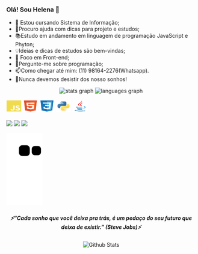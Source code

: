 ### Olá! Sou Helena 👋


- 🌱 Estou cursando Sistema de Informação;
- 🤔Procuro ajuda com dicas para projeto e estudos;
- 📚Estudo em andamento em linguagem de programação JavaScript e Phyton;
- 💡Ideias e dicas de estudos são bem-vindas;
- 🤩 Foco em Front-end;
- 💬Pergunte-me sobre programação;
- 📫Como chegar até mim: (11) 98164-2276(Whatsapp).
- 💭Nunca devemos desistir dos nosso sonhos!



<div align="center">
  <img src="https://github-readme-stats.vercel.app/api?hide_title=false&hide_rank=false&show_icons=true&include_all_commits=true&count_private=true&disable_animations=false&theme=dark&locale=en&hide_border=false&username=HelenaGodoy" height="150" alt="stats graph"  />
  <img src="https://github-readme-stats.vercel.app/api/top-langs?locale=pt-br&hide_title=false&layout=compact&card_width=320&langs_count=5&theme=dracula&hide_border=false&username=HelenaGodoy" height="150" alt="languages graph"  />
</div>
  
  
<div style="display: inline_block"><br>
  <img align="center" alt="Helena-Js" height="30" width="40" src="https://raw.githubusercontent.com/devicons/devicon/master/icons/javascript/javascript-plain.svg">
  <img align="center" alt="Helena-HTML" height="30" width="40" src="https://raw.githubusercontent.com/devicons/devicon/master/icons/html5/html5-original.svg">
  <img align="center" alt="Helena-CSS" height="30" width="40" src="https://raw.githubusercontent.com/devicons/devicon/master/icons/css3/css3-original.svg">
  <img align="center" alt="Helena-Python" height="30" width="40" src="https://raw.githubusercontent.com/devicons/devicon/master/icons/python/python-original.svg">
  <img align="center" alt="Helena-Csharp" height="30" width="40" src="https://raw.githubusercontent.com/devicons/devicon/master/icons/java/java-original.svg">
</div>
  
  ###
 
<div> 
   <a href="https://instagram.com/rafaballerini" target="_blank"><img src="https://img.shields.io/badge/-Instagram-%23E4405F?style=for-the-badge&logo=instagram&logoColor=white" target="_blank"></a>
 	 <a href = "mailto:haraujo365@gmail.com"><img src="https://img.shields.io/badge/-Gmail-%23333?style=for-the-badge&logo=gmail&logoColor=white" target="_blank"></a>
  <a href="https://www.linkedin.com/in/rafaella-ballerini-45875016a" target="_blank"><img src="https://img.shields.io/badge/LinkedIn-0077B5?style=for-the-badge&logo=linkedin&logoColor=white" target="_blank"></a> 

  ![Snake animation](https://github.com/HelenaGodoy/HelenaGodoy/blob/output/github-contribution-grid-snake.svg)
 
</div>

###

<h5 align="center">
   <i>⚡️“Cada sonho que você deixa pra trás, é um pedaço do seu futuro que deixa de existir.” (Steve Jobs)⚡️</i>
  </h5>
  
###

<p align="center">
        <img src="https://raw.githubusercontent.com/mayhemantt/mayhemantt/Update/svg/Bottom.svg" alt="Github Stats" />
</p>
